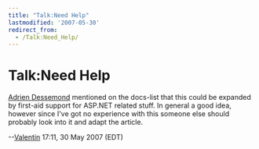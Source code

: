 ```yaml
---
title: "Talk:Need Help"
lastmodified: '2007-05-30'
redirect_from:
  - /Talk:Need_Help/
---
```


Talk:Need Help
==============

[Adrien Dessemond](mailto:adrien.dessemond@softhome.net) mentioned on the docs-list that this could be expanded by first-aid support for ASP.NET related stuff. In general a good idea, however since I've got no experience with this someone else should probably look into it and adapt the article.

--[Valentin](/User:ValentinSawadski "User:ValentinSawadski") 17:11, 30 May 2007 (EDT)

